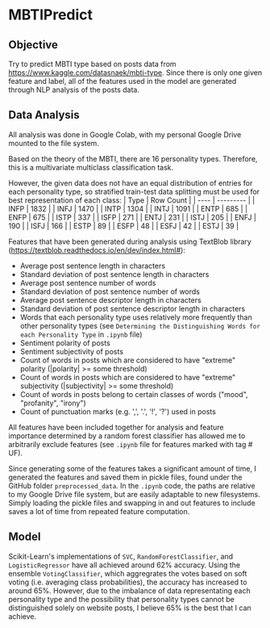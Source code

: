 # MBTIPredict

## Objective

Try to predict MBTI type based on posts data from https://www.kaggle.com/datasnaek/mbti-type. Since there is only one given feature and label, all of the features used in the model are generated through NLP analysis of the posts data.

## Data Analysis

All analysis was done in Google Colab, with my personal Google Drive mounted to the file system.

Based on the theory of the MBTI, there are 16 personality types. Therefore, this is a multivariate multiclass classification task.

However, the given data does not have an equal distribution of entries for each personality type, so stratified train-test data splitting must be used for best representation of each class:
| Type | Row Count |
| ---- | --------- |
| INFP | 1832 |
| INFJ | 1470 |
| INTP | 1304 |
| INTJ | 1091 |
| ENTP | 685 |
| ENFP | 675 |
| ISTP | 337 |
| ISFP | 271 |
| ENTJ | 231 |
| ISTJ | 205 |
| ENFJ | 190 |
| ISFJ | 166 |
| ESTP | 89 |
| ESFP | 48 |
| ESFJ | 42 |
| ESTJ | 39 |

Features that have been generated during analysis using TextBlob library (https://textblob.readthedocs.io/en/dev/index.html#):
- Average post sentence length in characters
- Standard deviation of post sentence length in characters
- Average post sentence number of words
- Standard deviation of post sentence number of words
- Average post sentence descriptor length in characters
- Standard deviation of post sentence descriptor length in characters
- Words that each personality type uses relatively more frequently than other personality types (see `Determining the Distinguishing Words for each Personality Type` in `.ipynb` file)
- Sentiment polarity of posts
- Sentiment subjectivity of posts
- Count of words in posts which are considered to have "extreme" polarity (|polarity| >= some threshold)
- Count of words in posts which are considered to have "extreme" subjectivity (|subjectivity| >= some threshold)
- Count of words in posts belong to certain classes of words ("mood", "profanity", "irony")
- Count of punctuation marks (e.g. ',', '.', '!', '?') used in posts

All features have been included together for analysis and feature importance determined by a random forest classifier has allowed me to arbitrarily exclude features (see `.ipynb` file for features marked with tag # UF).

Since generating some of the features takes a significant amount of time, I generated the features and saved them in pickle files, found under the GitHub folder `preprocessed_data`. In the `.ipynb` code, the paths are relative to my Google Drive file system, but are easily adaptable to new filesystems. Simply loading the pickle files and swapping in and out features to include saves a lot of time from repeated feature computation.

## Model

Scikit-Learn's implementations of `SVC`, `RandomForestClassifier`, and `LogisticRegressor` have all achieved around 62% accuracy. Using the ensemble `VotingClassifier`, which aggregrates the votes based on soft voting (i.e. averaging class probabilities), the accuracy has increased to around 65%. However, due to the imbalance of data representating each personality type and the possibility that personality types cannot be distinguished solely on website posts, I believe 65% is the best that I can achieve.
